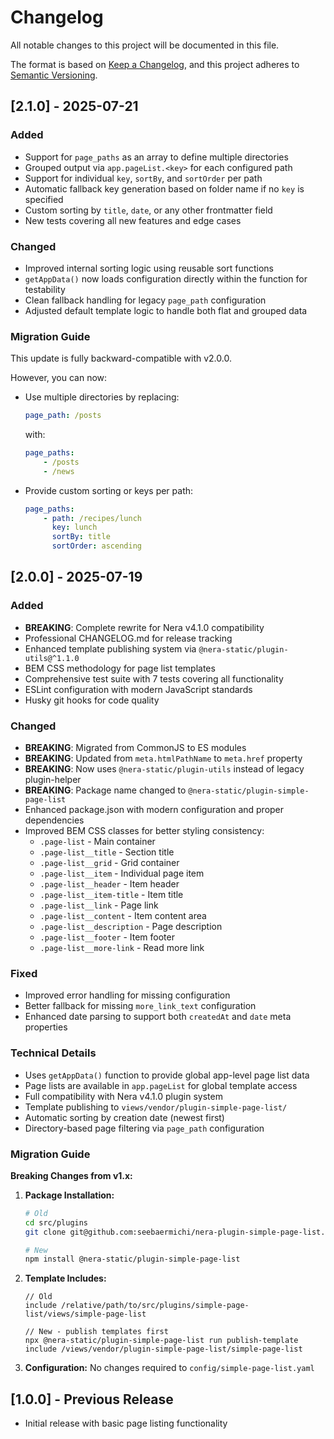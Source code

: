 # Changelog

All notable changes to this project will be documented in this file.

The format is based on [Keep a Changelog](https://keepachangelog.com/en/1.0.0/),
and this project adheres to [Semantic Versioning](https://semver.org/spec/v2.0.0.html).

## [2.1.0] - 2025-07-21

### Added

-   Support for `page_paths` as an array to define multiple directories
-   Grouped output via `app.pageList.<key>` for each configured path
-   Support for individual `key`, `sortBy`, and `sortOrder` per path
-   Automatic fallback key generation based on folder name if no `key` is specified
-   Custom sorting by `title`, `date`, or any other frontmatter field
-   New tests covering all new features and edge cases

### Changed

-   Improved internal sorting logic using reusable sort functions
-   `getAppData()` now loads configuration directly within the function for testability
-   Clean fallback handling for legacy `page_path` configuration
-   Adjusted default template logic to handle both flat and grouped data

### Migration Guide

This update is fully backward-compatible with v2.0.0.

However, you can now:

-   Use multiple directories by replacing:

    ```yaml
    page_path: /posts
    ```

    with:

    ```yaml
    page_paths:
        - /posts
        - /news
    ```

-   Provide custom sorting or keys per path:

    ```yaml
    page_paths:
        - path: /recipes/lunch
          key: lunch
          sortBy: title
          sortOrder: ascending
    ```

## [2.0.0] - 2025-07-19

### Added

-   **BREAKING**: Complete rewrite for Nera v4.1.0 compatibility
-   Professional CHANGELOG.md for release tracking
-   Enhanced template publishing system via `@nera-static/plugin-utils@^1.1.0`
-   BEM CSS methodology for page list templates
-   Comprehensive test suite with 7 tests covering all functionality
-   ESLint configuration with modern JavaScript standards
-   Husky git hooks for code quality

### Changed

-   **BREAKING**: Migrated from CommonJS to ES modules
-   **BREAKING**: Updated from `meta.htmlPathName` to `meta.href` property
-   **BREAKING**: Now uses `@nera-static/plugin-utils` instead of legacy plugin-helper
-   **BREAKING**: Package name changed to `@nera-static/plugin-simple-page-list`
-   Enhanced package.json with modern configuration and proper dependencies
-   Improved BEM CSS classes for better styling consistency:
    -   `.page-list` - Main container
    -   `.page-list__title` - Section title
    -   `.page-list__grid` - Grid container
    -   `.page-list__item` - Individual page item
    -   `.page-list__header` - Item header
    -   `.page-list__item-title` - Item title
    -   `.page-list__link` - Page link
    -   `.page-list__content` - Item content area
    -   `.page-list__description` - Page description
    -   `.page-list__footer` - Item footer
    -   `.page-list__more-link` - Read more link

### Fixed

-   Improved error handling for missing configuration
-   Better fallback for missing `more_link_text` configuration
-   Enhanced date parsing to support both `createdAt` and `date` meta properties

### Technical Details

-   Uses `getAppData()` function to provide global app-level page list data
-   Page lists are available in `app.pageList` for global template access
-   Full compatibility with Nera v4.1.0 plugin system
-   Template publishing to `views/vendor/plugin-simple-page-list/`
-   Automatic sorting by creation date (newest first)
-   Directory-based page filtering via `page_path` configuration

### Migration Guide

**Breaking Changes from v1.x:**

1. **Package Installation:**

    ```bash
    # Old
    cd src/plugins
    git clone git@github.com:seebaermichi/nera-plugin-simple-page-list.git simple-page-list

    # New
    npm install @nera-static/plugin-simple-page-list
    ```

2. **Template Includes:**

    ```pug
    // Old
    include /relative/path/to/src/plugins/simple-page-list/views/simple-page-list

    // New - publish templates first
    npx @nera-static/plugin-simple-page-list run publish-template
    include /views/vendor/plugin-simple-page-list/simple-page-list
    ```

3. **Configuration:** No changes required to `config/simple-page-list.yaml`

## [1.0.0] - Previous Release

-   Initial release with basic page listing functionality
